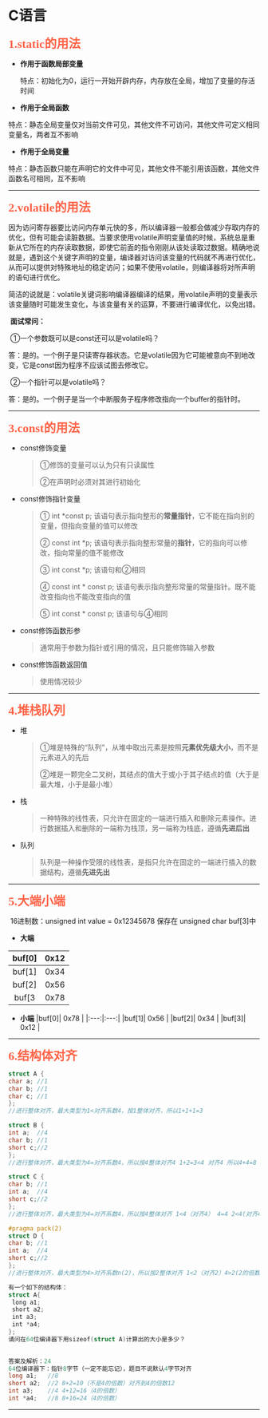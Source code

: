 # C语言

<font color=#FF6347 size=5 face="黑体">**1.static的用法**</font>

+ **作用于函数局部变量**

    特点：初始化为0，运行一开始开辟内存，内存放在全局，增加了变量的存活时间

+ **作用于全局函数**

​		特点：静态全局变量仅对当前文件可见，其他文件不可访问，其他文件可定义相同变量名，两者互不影响	

+ **作用于全局变量**

​		特点：静态函数只能在声明它的文件中可见，其他文件不能引用该函数，其他文件函数名可相同，互不影响

----------------

<font color=#FF6347 size=5 face="黑体">**2.volatile的用法**</font>

​	因为访问寄存器要比访问内存单元快的多，所以编译器一般都会做减少存取内存的优化，但有可能会读脏数据。当要求使用volatile声明变量值的时候，系统总是重新从它所在的内存读取数据，即使它前面的指令刚刚从该处读取过数据。精确地说就是，遇到这个关键字声明的变量，编译器对访问该变量的代码就不再进行优化，从而可以提供对特殊地址的稳定访问；如果不使用volatile，则编译器将对所声明的语句进行优化。

​	简洁的说就是：volatile关键词影响编译器编译的结果，用volatile声明的变量表示该变量随时可能发生变化，与该变量有关的运算，不要进行编译优化，以免出错。

​	**面试常问：**

​	①一个参数既可以是const还可以是volatile吗？

​	答：是的。一个例子是只读寄存器状态。它是volatile因为它可能被意向不到地改变，它是const因为程序不应该试图去修改它。

​	②一个指针可以是volatile吗？

​	答：是的。一个例子是当一个中断服务子程序修改指向一个buffer的指针时。

------------

<font color=#FF6347 size=5 face="黑体">**3.const的用法**</font>

* const修饰变量

    > ①修饰的变量可以认为只有只读属性
    >
    > ②在声明时必须对其进行初始化

* const修饰指针变量

    > ① int *const p; 该语句表示指向整形的**常量指针**，它不能在指向别的变量，但指向变量的值可以修改
    >
    > ② const int *p; 该语句表示指向整形常量的**指针**，它的指向可以修改，指向常量的值不能修改
    >
    > ③ int const *p; 该语句和②相同
    >
    > ④ const int * const p; 该语句表示指向整形常量的常量指针。既不能改变指向也不能改变指向的值
    >
    > ⑤ int const * const p;  该语句与④相同

* const修饰函数形参

    >通常用于参数为指针或引用的情况，且只能修饰输入参数

* const修饰函数返回值

    > 使用情况较少

-----

<font color=#FF6347 size=5 face="黑体">**4.堆栈队列**</font>

+ 堆

    > ①堆是特殊的“队列”，从堆中取出元素是按照**元素优先级大小**，而不是元素进入的先后
    >
    > ②堆是一颗完全二叉树，其结点的值大于或小于其子结点的值（大于是最大堆，小于是最小堆）

+ 栈

    > 一种特殊的线性表，只允许在固定的一端进行插入和删除元素操作。进行数据插入和删除的一端称为栈顶，另一端称为栈底，遵循**先进后出**

+ 队列

    > 队列是一种操作受限的线性表，是指只允许在固定的一端进行插入的数据结构，遵循**先进先出**

----

<font color=#FF6347 size=5 face="黑体">**5.大端小端**</font>

​	16进制数：unsigned int value = 0x12345678    保存在 unsigned char buf[3]中

+ **大端**

|buf[0]| 0x12 |
|:---:|:---:|
|buf[1]| 0x34 |
|buf[2]| 0x56 |
|buf[3| 0x78 |

+ **小端**
|buf[0]| 0x78 |
|:---:|:---:|
|buf[1]| 0x56 |
|buf[2]| 0x34 |
|buf[3]| 0x12 |

---

<font color=#FF6347 size=5 face="黑体">**6.结构体对齐**</font>

```c
struct A {
char a; //1
char b; //1
char c; //1
};
//进行整体对齐，最大类型为1<对齐系数4，按1整体对齐，所以1+1+1=3 

struct B {
int a;  //4
char b; //1
short c;//2
};
//进行整体对齐，最大类型为4=对齐系数4，所以按4整体对齐4 1+2=3<4 对齐4 所以4+4=8 

struct C {
char b; //1
int a;  //4
short c;//2
};
//进行整体对齐，最大类型为4=对齐系数4，所以按4整体对齐 1<4（对齐4） 4=4 2<4(对齐4)  所以4+4+4=12 

#pragma pack(2)
struct D {
char b; //1
int a;  //4
short c;//2
};
//进行整体对齐，最大类型为4>对齐系数n(2)，所以按2整体对齐 1<2（对齐2）4>2(2的倍数) 2=2 所以2+4+2=8 
```

```c
有一个如下的结构体：
struct A{
 long a1;
 short a2;
 int a3;
 int *a4;
};
请问在64位编译器下用sizeof(struct A)计算出的大小是多少？

 
答案及解析：24
64位编译器下：指针8字节（一定不能忘记），题目不说默认4字节对齐
long a1;   //8
short a2;  //2 8+2=10（不是4的倍数）对齐到4的倍数12
int a3;    //4 4+12=16（4的倍数）
int *a4;   //8 8+16=24（4的倍数）
```

---

